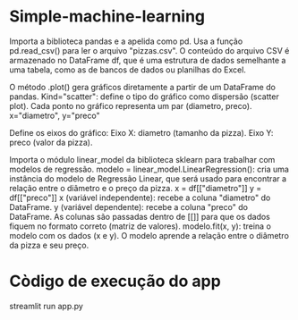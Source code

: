 ﻿# Simple-machine-learning

Importa a biblioteca pandas e a apelida como pd.
Usa a função pd.read_csv() para ler o arquivo "pizzas.csv".
O conteúdo do arquivo CSV é armazenado no DataFrame df, que é uma estrutura de dados semelhante a uma tabela, como as de bancos de dados ou planilhas do Excel.

O método .plot() gera gráficos diretamente a partir de um DataFrame do pandas.
Kind="scatter": define o tipo do gráfico como dispersão (scatter plot).
Cada ponto no gráfico representa um par (diametro, preco).
x="diametro", y="preco"

Define os eixos do gráfico:
Eixo X: diametro (tamanho da pizza).
Eixo Y: preco (valor da pizza).

Importa o módulo linear_model da biblioteca sklearn para trabalhar com modelos de regressão.
modelo = linear_model.LinearRegression(): cria uma instância do modelo de Regressão Linear, que será usado para encontrar a relação entre o diâmetro e o preço da pizza.
x = df[["diametro"]]
y = df[["preco"]]
x (variável independente): recebe a coluna "diametro" do DataFrame.
y (variável dependente): recebe a coluna "preco" do DataFrame.
As colunas são passadas dentro de [[]] para que os dados fiquem no formato correto (matriz de valores).
modelo.fit(x, y): treina o modelo com os dados (x e y).
O modelo aprende a relação entre o diâmetro da pizza e seu preço.

# Còdigo de execução do app
streamlit run app.py
